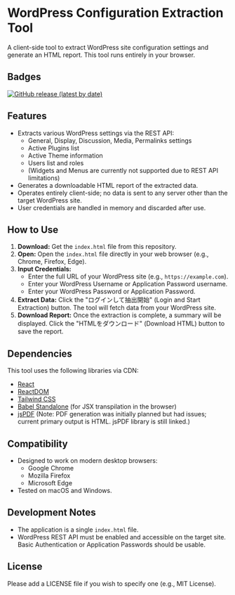 # WordPress Configuration Extraction Tool

A client-side tool to extract WordPress site configuration settings and generate an HTML report. This tool runs entirely in your browser.

## Badges
<!-- This badge will become active after the first release/tag is pushed and a release is created on GitHub from the tag. -->
[![GitHub release (latest by date)](https://img.shields.io/github/v/release/rinmon/WordPress-Reporter)](https://github.com/rinmon/WordPress-Reporter/releases/latest)
<!-- Add a license badge here if you choose a license -->
<!-- e.g., [![GitHub license](https://img.shields.io/github/license/rinmon/WordPress-Reporter)](https://github.com/rinmon/WordPress-Reporter/blob/main/LICENSE) -->

## Features
- Extracts various WordPress settings via the REST API:
    - General, Display, Discussion, Media, Permalinks settings
    - Active Plugins list
    - Active Theme information
    - Users list and roles
    - (Widgets and Menus are currently not supported due to REST API limitations)
- Generates a downloadable HTML report of the extracted data.
- Operates entirely client-side; no data is sent to any server other than the target WordPress site.
- User credentials are handled in memory and discarded after use.

## How to Use
1.  **Download:** Get the `index.html` file from this repository.
2.  **Open:** Open the `index.html` file directly in your web browser (e.g., Chrome, Firefox, Edge).
3.  **Input Credentials:**
    *   Enter the full URL of your WordPress site (e.g., `https://example.com`).
    *   Enter your WordPress Username or Application Password username.
    *   Enter your WordPress Password or Application Password.
4.  **Extract Data:** Click the "ログインして抽出開始" (Login and Start Extraction) button. The tool will fetch data from your WordPress site.
5.  **Download Report:** Once the extraction is complete, a summary will be displayed. Click the "HTMLをダウンロード" (Download HTML) button to save the report.

## Dependencies
This tool uses the following libraries via CDN:
-   [React](https://reactjs.org/)
-   [ReactDOM](https://reactjs.org/)
-   [Tailwind CSS](https://tailwindcss.com/)
-   [Babel Standalone](https://babeljs.io/docs/en/babel-standalone) (for JSX transpilation in the browser)
-   [jsPDF](https://parall.ax/products/jspdf) (Note: PDF generation was initially planned but had issues; current primary output is HTML. jsPDF library is still linked.)

## Compatibility
-   Designed to work on modern desktop browsers:
    -   Google Chrome
    -   Mozilla Firefox
    -   Microsoft Edge
-   Tested on macOS and Windows.

## Development Notes
- The application is a single `index.html` file.
- WordPress REST API must be enabled and accessible on the target site. Basic Authentication or Application Passwords should be usable.

## License
Please add a LICENSE file if you wish to specify one (e.g., MIT License).
